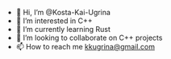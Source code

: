 - 👋 Hi, I’m @Kosta-Kai-Ugrina
- 👀 I’m interested in C++
- 🌱 I’m currently learning Rust
- 💞️ I’m looking to collaborate on C++ projects
- 📫 How to reach me kkugrina@gmail.com

<!---
Kosta-Kai-Ugrina/Kosta-Kai-Ugrina is a ✨ special ✨ repository because its `README.md` (this file) appears on your GitHub profile.
You can click the Preview link to take a look at your changes.
--->
